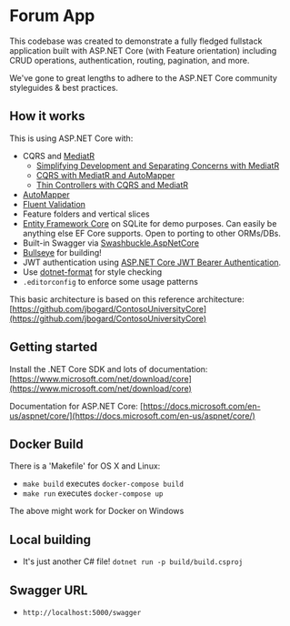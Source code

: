 # Forum App

This codebase was created to demonstrate a fully fledged fullstack application built with ASP.NET Core (with Feature orientation) including CRUD operations, authentication, routing, pagination, and more.

We've gone to great lengths to adhere to the ASP.NET Core community styleguides & best practices.


## How it works

This is using ASP.NET Core with:

- CQRS and [MediatR](https://github.com/jbogard/MediatR)
  - [Simplifying Development and Separating Concerns with MediatR](https://blogs.msdn.microsoft.com/cdndevs/2016/01/26/simplifying-development-and-separating-concerns-with-mediatr/)
  - [CQRS with MediatR and AutoMapper](https://lostechies.com/jimmybogard/2015/05/05/cqrs-with-mediatr-and-automapper/)
  - [Thin Controllers with CQRS and MediatR](https://codeopinion.com/thin-controllers-cqrs-mediatr/)
- [AutoMapper](http://automapper.org)
- [Fluent Validation](https://github.com/JeremySkinner/FluentValidation)
- Feature folders and vertical slices
- [Entity Framework Core](https://docs.microsoft.com/en-us/ef/) on SQLite for demo purposes. Can easily be anything else EF Core supports. Open to porting to other ORMs/DBs.
- Built-in Swagger via [Swashbuckle.AspNetCore](https://github.com/domaindrivendev/Swashbuckle.AspNetCore)
- [Bullseye](https://github.com/adamralph/bullseye) for building!
- JWT authentication using [ASP.NET Core JWT Bearer Authentication](https://github.com/aspnet/Security/tree/master/src/Microsoft.AspNetCore.Authentication.JwtBearer).
- Use [dotnet-format](https://github.com/dotnet/format) for style checking
- `.editorconfig` to enforce some usage patterns

This basic architecture is based on this reference architecture: [https://github.com/jbogard/ContosoUniversityCore](https://github.com/jbogard/ContosoUniversityCore)

## Getting started

Install the .NET Core SDK and lots of documentation: [https://www.microsoft.com/net/download/core](https://www.microsoft.com/net/download/core)

Documentation for ASP.NET Core: [https://docs.microsoft.com/en-us/aspnet/core/](https://docs.microsoft.com/en-us/aspnet/core/)

## Docker Build

There is a 'Makefile' for OS X and Linux:

- `make build` executes `docker-compose build`
- `make run` executes `docker-compose up`

The above might work for Docker on Windows

## Local building

- It's just another C# file!   `dotnet run -p build/build.csproj`

## Swagger URL

- `http://localhost:5000/swagger`


